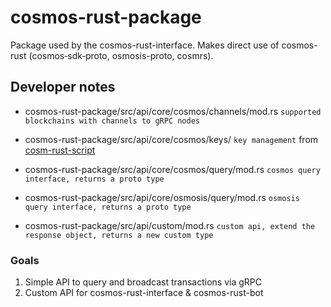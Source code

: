 # cosmos-rust-package
Package used by the cosmos-rust-interface. Makes direct use of cosmos-rust (cosmos‑sdk‑proto, osmosis-proto, cosmrs).

## Developer notes

- cosmos-rust-package/src/api/core/cosmos/channels/mod.rs 
`supported blockchains with channels to gRPC nodes`

- cosmos-rust-package/src/api/core/cosmos/keys/
`key management` from [cosm-rust-script](https://github.com/CyberHoward/cosm-rust-script)

- cosmos-rust-package/src/api/core/cosmos/query/mod.rs 
`cosmos query interface, returns a proto type`

- cosmos-rust-package/src/api/core/osmosis/query/mod.rs 
`osmosis query interface, returns a proto type`

- cosmos-rust-package/src/api/custom/mod.rs 
`custom api, extend the response object, returns a new custom type`

### Goals

1. Simple API to query and broadcast transactions via gRPC
2. Custom API for cosmos-rust-interface & cosmos-rust-bot
